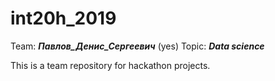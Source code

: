 # int20h_2019

Team:  ***Павлов_Денис_Сергеевич*** (yes)
Topic: ***Data science***

This is a team repository for hackathon projects.

